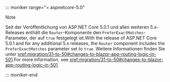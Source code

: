 ::: moniker range="= aspnetcore-5.0"

> [!NOTE]
> <span data-ttu-id="e247d-101">Seit der Veröffentlichung von ASP.NET Core 5.0.1 und allen weiteren 5.x-Releases enthält die `Router`-Komponente den `PreferExactMatches`-Parameter, der auf `true` festgelegt ist.</span><span class="sxs-lookup"><span data-stu-id="e247d-101">With the release of ASP.NET Core 5.0.1 and for any additional 5.x releases, the `Router` component includes the `PreferExactMatches` parameter set to `true`.</span></span> <span data-ttu-id="e247d-102">Weitere Informationen finden Sie unter <xref:migration/31-to-50#changes-to-blazor-app-routing-logic-in-501>.</span><span class="sxs-lookup"><span data-stu-id="e247d-102">For more information, see <xref:migration/31-to-50#changes-to-blazor-app-routing-logic-in-501>.</span></span>

::: moniker-end

